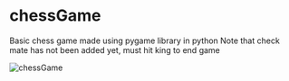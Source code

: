 # chessGame
Basic chess game made using pygame library in python
Note that check mate has not been added yet, must hit king to end game

![chessGame](https://user-images.githubusercontent.com/69826228/128850282-a5e296d6-2d12-4593-8303-be3f5995af4e.png)
